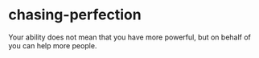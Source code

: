 # chasing-perfection
Your ability does not mean that you have more powerful, but on behalf of you can help more people.
